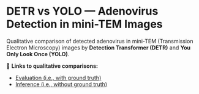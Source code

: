 # DETR vs YOLO — Adenovirus Detection in mini-TEM Images
Qualitative comparison of detected adenovirus in mini-TEM (Transmission Electron Microscopy) images by **Detection Transformer (DETR)** and **You Only Look Once (YOLO)**.

🔗 **Links to qualitative comparisons:**  
- [Evaluation (i.e., with ground truth)](docs/evaluation.md)  
- [Inference (i.e., without ground truth)](docs/inference.md)
